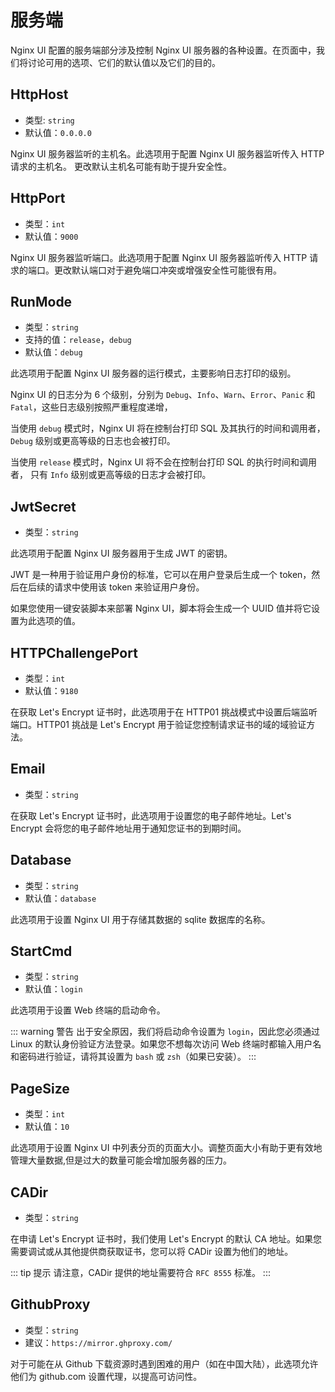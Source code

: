 # 服务端

Nginx UI 配置的服务端部分涉及控制 Nginx UI 服务器的各种设置。在页面中，我们将讨论可用的选项、它们的默认值以及它们的目的。

## HttpHost
- 类型: `string`
- 默认值：`0.0.0.0`

Nginx UI 服务器监听的主机名。此选项用于配置 Nginx UI 服务器监听传入 HTTP 请求的主机名。 更改默认主机名可能有助于提升安全性。

## HttpPort

- 类型：`int`
- 默认值：`9000`

Nginx UI 服务器监听端口。此选项用于配置 Nginx UI 服务器监听传入 HTTP 请求的端口。更改默认端口对于避免端口冲突或增强安全性可能很有用。

## RunMode

- 类型：`string`
- 支持的值：`release`，`debug`
- 默认值：`debug`

此选项用于配置 Nginx UI 服务器的运行模式，主要影响日志打印的级别。

Nginx UI 的日志分为 6 个级别，分别为 `Debug`、`Info`、`Warn`、`Error`、`Panic` 和 `Fatal`，这些日志级别按照严重程度递增，

当使用 `debug` 模式时，Nginx UI 将在控制台打印 SQL 及其执行的时间和调用者，`Debug` 级别或更高等级的日志也会被打印。

当使用 `release` 模式时，Nginx UI 将不会在控制台打印 SQL 的执行时间和调用者， 只有 `Info` 级别或更高等级的日志才会被打印。

## JwtSecret
- 类型：`string`

此选项用于配置 Nginx UI 服务器用于生成 JWT 的密钥。

JWT 是一种用于验证用户身份的标准，它可以在用户登录后生成一个 token，然后在后续的请求中使用该 token 来验证用户身份。

如果您使用一键安装脚本来部署 Nginx UI，脚本将会生成一个 UUID 值并将它设置为此选项的值。

## HTTPChallengePort

- 类型：`int`
- 默认值：`9180`

在获取 Let's Encrypt 证书时，此选项用于在 HTTP01 挑战模式中设置后端监听端口。HTTP01 挑战是 Let's Encrypt
用于验证您控制请求证书的域的域验证方法。

## Email
- 类型：`string`

在获取 Let's Encrypt 证书时，此选项用于设置您的电子邮件地址。Let's Encrypt 会将您的电子邮件地址用于通知您证书的到期时间。

## Database

- 类型：`string`
- 默认值：`database`

此选项用于设置 Nginx UI 用于存储其数据的 sqlite 数据库的名称。

## StartCmd

- 类型：`string`
- 默认值：`login`

此选项用于设置 Web 终端的启动命令。

::: warning 警告
出于安全原因，我们将启动命令设置为 `login`，因此您必须通过 Linux 的默认身份验证方法登录。如果您不想每次访问 Web
终端时都输入用户名和密码进行验证，请将其设置为 `bash` 或 `zsh`（如果已安装）。
:::

## PageSize

- 类型：`int`
- 默认值：`10`

此选项用于设置 Nginx UI 中列表分页的页面大小。调整页面大小有助于更有效地管理大量数据,但是过大的数量可能会增加服务器的压力。

## CADir

- 类型：`string`

在申请 Let's Encrypt 证书时，我们使用 Let's Encrypt 的默认 CA 地址。如果您需要调试或从其他提供商获取证书，您可以将 CADir
设置为他们的地址。

::: tip 提示
请注意，CADir 提供的地址需要符合 `RFC 8555` 标准。
:::

## GithubProxy

- 类型：`string`
- 建议：`https://mirror.ghproxy.com/`

对于可能在从 Github 下载资源时遇到困难的用户（如在中国大陆），此选项允许他们为 github.com 设置代理，以提高可访问性。
